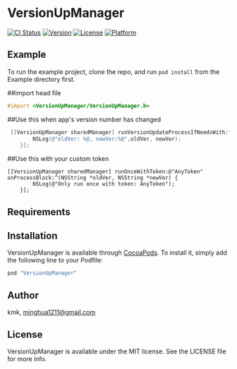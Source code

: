 # VersionUpManager

[![CI Status](http://img.shields.io/travis/kmk/VersionUpManager.svg?style=flat)](https://travis-ci.org/kmk/VersionUpManager)
[![Version](https://img.shields.io/cocoapods/v/VersionUpManager.svg?style=flat)](http://cocoapods.org/pods/VersionUpManager)
[![License](https://img.shields.io/cocoapods/l/VersionUpManager.svg?style=flat)](http://cocoapods.org/pods/VersionUpManager)
[![Platform](https://img.shields.io/cocoapods/p/VersionUpManager.svg?style=flat)](http://cocoapods.org/pods/VersionUpManager)

## Example

To run the example project, clone the repo, and run `pod install` from the Example directory first.

##import head file
```Objective-C
#import <VersionUpManager/VersionUpManager.h>
```

##Use this when app's version number has changed
```Objective-C
 [[VersionUpManager sharedManager] runVersionUpdateProcessIfNeedsWith:^(NSString *oldVer, NSString *newVer) {
        NSLog(@"oldVer: %@, newVer:%@",oldVer, newVer);
    }];
```

##Use this with your custom token
```
[[VersionUpManager sharedManager] runOnceWithToken:@"AnyToken" onProcessBlock:^(NSString *oldVer, NSString *newVer) {
        NSLog(@"Only run once with token: AnyToken");
    }];
```
## Requirements

## Installation

VersionUpManager is available through [CocoaPods](http://cocoapods.org). To install
it, simply add the following line to your Podfile:

```ruby
pod "VersionUpManager"
```

## Author

kmk, minghua1211@gmail.com

## License

VersionUpManager is available under the MIT license. See the LICENSE file for more info.
